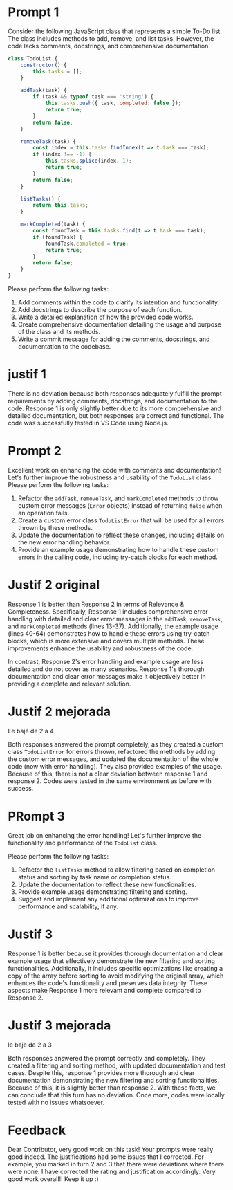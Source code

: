 

# Prompt 1

Consider the following JavaScript class that represents a simple To-Do list. The class includes methods to add, remove, and list tasks. However, the code lacks comments, docstrings, and comprehensive documentation.

```javascript
class TodoList {
    constructor() {
        this.tasks = [];
    }

    addTask(task) {
        if (task && typeof task === 'string') {
            this.tasks.push({ task, completed: false });
            return true;
        }
        return false;
    }

    removeTask(task) {
        const index = this.tasks.findIndex(t => t.task === task);
        if (index !== -1) {
            this.tasks.splice(index, 1);
            return true;
        }
        return false;
    }

    listTasks() {
        return this.tasks;
    }

    markCompleted(task) {
        const foundTask = this.tasks.find(t => t.task === task);
        if (foundTask) {
            foundTask.completed = true;
            return true;
        }
        return false;
    }
}
```

Please perform the following tasks:
1. Add comments within the code to clarify its intention and functionality.
2. Add docstrings to describe the purpose of each function.
3. Write a detailed explanation of how the provided code works.
4. Create comprehensive documentation detailing the usage and purpose of the class and its methods.
5. Write a commit message for adding the comments, docstrings, and documentation to the codebase.


# justif 1

There is no deviation because both responses adequately fulfill the prompt requirements by adding comments, docstrings, and documentation to the code. Response 1 is only slightly better due to its more comprehensive and detailed documentation, but both responses are correct and functional.
The code was successfully tested in VS Code using Node.js.


# Prompt 2

Excellent work on enhancing the code with comments and documentation! Let's further improve the robustness and usability of the `TodoList` class. Please perform the following tasks:

1. Refactor the `addTask`, `removeTask`, and `markCompleted` methods to throw custom error messages (`Error` objects) instead of returning `false` when an operation fails.
2. Create a custom error class `TodoListError` that will be used for all errors thrown by these methods.
3. Update the documentation to reflect these changes, including details on the new error handling behavior.
4. Provide an example usage demonstrating how to handle these custom errors in the calling code, including try-catch blocks for each method.


# Justif 2 original

Response 1 is better than Response 2 in terms of Relevance & Completeness. Specifically, Response 1 includes comprehensive error handling with detailed and clear error messages in the `addTask`, `removeTask`, and `markCompleted` methods (lines 13-37). Additionally, the example usage (lines 40-64) demonstrates how to handle these errors using try-catch blocks, which is more extensive and covers multiple methods. These improvements enhance the usability and robustness of the code. 

In contrast, Response 2's error handling and example usage are less detailed and do not cover as many scenarios. Response 1's thorough documentation and clear error messages make it objectively better in providing a complete and relevant solution.

# Justif 2 mejorada

Le bajé de 2 a 4

Both responses answered the prompt completely, as they created a custom class `TodoListError` for errors thrown, refactored the methods by adding the custom error messages, and updated the documentation of the whole code (now with error handling). They also provided examples of the usage.
Because of this, there is not a clear deviation between response 1 and response 2.
Codes were tested in the same environment as before with success.


# PRompt 3

Great job on enhancing the error handling! Let's further improve the functionality and performance of the `TodoList` class.

Please perform the following tasks:

1. Refactor the `listTasks` method to allow filtering based on completion status and sorting by task name or completion status.
2. Update the documentation to reflect these new functionalities.
3. Provide example usage demonstrating filtering and sorting.
4. Suggest and implement any additional optimizations to improve performance and scalability, if any.


# Justif 3

Response 1 is better because it provides thorough documentation and clear example usage that effectively demonstrate the new filtering and sorting functionalities. Additionally, it includes specific optimizations like creating a copy of the array before sorting to avoid modifying the original array, which enhances the code's functionality and preserves data integrity. These aspects make Response 1 more relevant and complete compared to Response 2.


# Justif 3 mejorada

le baje de 2 a 3

Both responses answered the prompt correctly and completely. They created a filtering and sorting method, with updated documentation and test cases.
Despite this, response 1 provides more thorough and clear documentation demonstrating the new filtering and sorting functionalities.  Because of this, it is slightly better than response 2.
With these facts, we can conclude that this turn has no deviation. Once more, codes were locally tested with no issues whatsoever.


# Feedback

Dear Contributor, very good work on this task! Your prompts were really good indeed. The justifications had some issues that I corrected. For example, you marked in turn 2 and 3 that there were deviations where there were none. I have corrected the rating and justification accordingly.
Very good work overall!! Keep it up :)